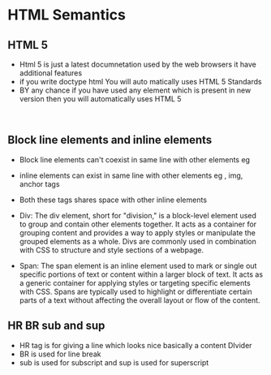 # HTML Semantics

## HTML 5

* Html 5 is just a latest documnetation used by the web browsers it have additional features
* if you write doctype html You will auto matically uses HTML 5 Standards
* BY any chance if you have used any element which is present in new version then you will automatically uses HTML 5

<br>

## Block line elements and inline elements

* Block line elements can't coexist in same line with other elements eg <p> <h>
* inline elements can exist in same line with other elements eg , img, anchor tags
* Both these tags shares space with other inline elements

* Div: The div element, short for "division," is a block-level element used to group and contain other elements together. It acts as a container for grouping content and provides a way to apply styles or manipulate the grouped elements as a whole. Divs are commonly used in combination with CSS to structure and style sections of a webpage.

* Span: The span element is an inline element used to mark or single out specific portions of text or content within a larger block of text. It acts as a generic container for applying styles or targeting specific elements with CSS. Spans are typically used to highlight or differentiate certain parts of a text without affecting the overall layout or flow of the content.


## HR BR sub and sup
* HR tag is for giving a line which looks nice basically a content DIvider
* BR is used for line break
* sub is used for subscript and sup is used for superscript